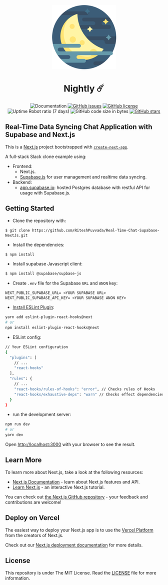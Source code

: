 <div align="center">
<img width="205px" alt="logo" src="public/android-chrome-512x512.png">
<br>
<h1>Nightly ☄️</h1>
<img alt="Documentation" src="https://img.shields.io/badge/docs-main-blue">
<a href="https://github.com/RiteshPuvvada/Real-Time-Chat-Supabase-NextJs/issues"><img alt="GitHub issues" src="https://img.shields.io/github/issues/RiteshPuvvada/Real-Time-Chat-Supabase-NextJs"></a>
<a href="https://github.com/RiteshPuvvada/Real-Time-Chat-Supabase-NextJs/blob/main/LICENSE"><img alt="GitHub license" src="https://img.shields.io/github/license/RiteshPuvvada/Real-Time-Chat-Supabase-NextJs"></a>
<img alt="Uptime Robot ratio (7 days)" src="https://img.shields.io/uptimerobot/ratio/7/m789074376-4944aacf1aa54bc22fa9881a">
<img alt="GitHub code size in bytes" src="https://img.shields.io/github/languages/code-size/RiteshPuvvada/Real-Time-Chat-Supabase-NextJs">
<a href="https://github.com/RiteshPuvvada/Real-Time-Chat-Supabase-NextJs/stargazers"><img alt="GitHub stars" src="https://img.shields.io/github/stars/RiteshPuvvada/Real-Time-Chat-Supabase-NextJs?style=social"></a>
</div>


## Real-Time Data Syncing Chat Application with Supabase and Next.js
This is a [Next.js](https://nextjs.org/) project bootstrapped with [`create-next-app`](https://github.com/vercel/next.js/tree/canary/packages/create-next-app).

A full-stack Slack clone example using:

- Frontend:
  - Next.js.
  - [Supabase.js](https://supabase.io/docs/library/getting-started) for user management and realtime data syncing.
- Backend:
  - [app.supabase.io](https://app.supabase.io/): hosted Postgres database with restful API for usage with Supabase.js.


## Getting Started

- Clone the repository with:

```
$ git clone https://github.com/RiteshPuvvada/Real-Time-Chat-Supabase-NextJs.git
```

- Install the dependencies:
```bash
$ npm install
```

- Install supabase Javascript client:

```bash
$ npm install @supabase/supbase-js
```
- Create `.env` file for the Supabase `URL` and `ANON` key:
```
NEXT_PUBLIC_SUPABASE_URL= <YOUR SUPABASE URL>
NEXT_PUBLIC_SUPABASE_API_KEY= <YOUR SUPABASE ANON KEY>
```

- [Install ESLint Plugin](https://reactjs.org/docs/hooks-rules.html):

```bash
yarn add eslint-plugin-react-hooks@next
# or
npm install eslint-plugin-react-hooks@next
```
- ESLint config:
```bash
// Your ESLint configuration
{
  "plugins": [
    // ...
    "react-hooks"
  ],
  "rules": {
    // ...
    "react-hooks/rules-of-hooks": "error", // Checks rules of Hooks
    "react-hooks/exhaustive-deps": "warn" // Checks effect dependencies
  }
}
```

- run the development server:

```bash
npm run dev
# or
yarn dev
```

Open [http://localhost:3000](http://localhost:3000) with your browser to see the result.

## Learn More

To learn more about Next.js, take a look at the following resources:

- [Next.js Documentation](https://nextjs.org/docs) - learn about Next.js features and API.
- [Learn Next.js](https://nextjs.org/learn) - an interactive Next.js tutorial.

You can check out [the Next.js GitHub repository](https://github.com/vercel/next.js/) - your feedback and contributions are welcome!

## Deploy on Vercel

The easiest way to deploy your Next.js app is to use the [Vercel Platform](https://vercel.com/new?utm_medium=default-template&filter=next.js&utm_source=create-next-app&utm_campaign=create-next-app-readme) from the creators of Next.js.

Check out our [Next.js deployment documentation](https://nextjs.org/docs/deployment) for more details.

## License

This repository is under The MIT License. Read the [LICENSE](https://github.com/RiteshPuvvada/Real-Time-Chat-Supabase-NextJs/blob/main/LICENSE) file for more information.
